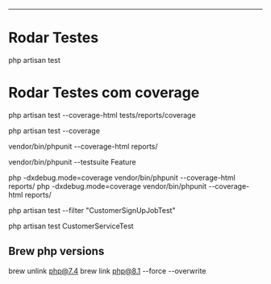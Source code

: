 

---

# Rodar Testes

php artisan test

# Rodar Testes com coverage

php artisan test --coverage-html tests/reports/coverage

php artisan test --coverage

vendor/bin/phpunit --coverage-html reports/

vendor/bin/phpunit --testsuite Feature

php -dxdebug.mode=coverage vendor/bin/phpunit --coverage-html reports/
php -dxdebug.mode=coverage vendor/bin/phpunit --coverage-html reports/

php artisan test --filter "CustomerSignUpJobTest"

php artisan test CustomerServiceTest

## Brew php versions

brew unlink php@7.4
brew link php@8.1 --force --overwrite

##
